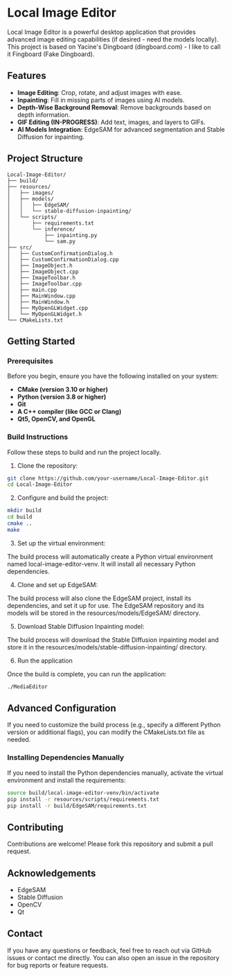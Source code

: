 # Local Image Editor

Local Image Editor is a powerful desktop application that provides advanced image editing capabilities (if desired - need the models locally). This project is based on Yacine's Dingboard (dingboard.com) - I like to call it Fingboard (Fake Dingboard).

## Features

- **Image Editing**: Crop, rotate, and adjust images with ease.
- **Inpainting**: Fill in missing parts of images using AI models.
- **Depth-Wise Background Removal**: Remove backgrounds based on depth information.
- **GIF Editing (IN-PROGRESS)**: Add text, images, and layers to GIFs.
- **AI Models Integration**: EdgeSAM for advanced segmentation and Stable Diffusion for inpainting.

## Project Structure

```plaintext
Local-Image-Editor/
├── build/
├── resources/
│   ├── images/
│   ├── models/
│   │   ├── EdgeSAM/
│   │   └── stable-diffusion-inpainting/
│   └── scripts/
│       ├── requirements.txt
│       └── inference/
│           ├── inpainting.py
│           └── sam.py
├── src/
│   ├── CustomConfirmationDialog.h
│   ├── CustomConfirmationDialog.cpp
│   ├── ImageObject.h
│   ├── ImageObject.cpp
│   ├── ImageToolbar.h
│   ├── ImageToolbar.cpp
│   ├── main.cpp
│   ├── MainWindow.cpp
│   ├── MainWindow.h
│   ├── MyOpenGLWidget.cpp
│   └── MyOpenGLWidget.h
└── CMakeLists.txt
```

## Getting Started
### Prerequisites
Before you begin, ensure you have the following installed on your system:
- **CMake (version 3.10 or higher)**
- **Python (version 3.8 or higher)**
- **Git**
- **A C++ compiler (like GCC or Clang)**
- **Qt5, OpenCV, and OpenGL**

### Build Instructions
Follow these steps to build and run the project locally.

1. Clone the repository:

```bash
git clone https://github.com/your-username/Local-Image-Editor.git
cd Local-Image-Editor
```

2. Configure and build the project:

```bash
mkdir build
cd build
cmake ..
make
```

3. Set up the virtual environment:

The build process will automatically create a Python virtual environment named local-image-editor-venv. It will install all necessary Python dependencies.

4. Clone and set up EdgeSAM:

The build process will also clone the EdgeSAM project, install its dependencies, and set it up for use. The EdgeSAM repository and its models will be stored in the resources/models/EdgeSAM/ directory.

5. Download Stable Diffusion Inpainting model:

The build process will download the Stable Diffusion inpainting model and store it in the resources/models/stable-diffusion-inpainting/ directory.

6. Run the application

Once the build is complete, you can run the application:

```bash
./MediaEditor
```

## Advanced Configuration
If you need to customize the build process (e.g., specify a different Python version or additional flags), you can modify the CMakeLists.txt file as needed.

### Installing Dependencies Manually
If you need to install the Python dependencies manually, activate the virtual environment and install the requirements:

```bash
source build/local-image-editor-venv/bin/activate
pip install -r resources/scripts/requirements.txt
pip install -r build/EdgeSAM/requirements.txt
```

## Contributing
Contributions are welcome! Please fork this repository and submit a pull request.

## Acknowledgements
- EdgeSAM
- Stable Diffusion
- OpenCV
- Qt

## Contact
If you have any questions or feedback, feel free to reach out via GitHub issues or contact me directly. You can also open an issue in the repository for bug reports or feature requests.
